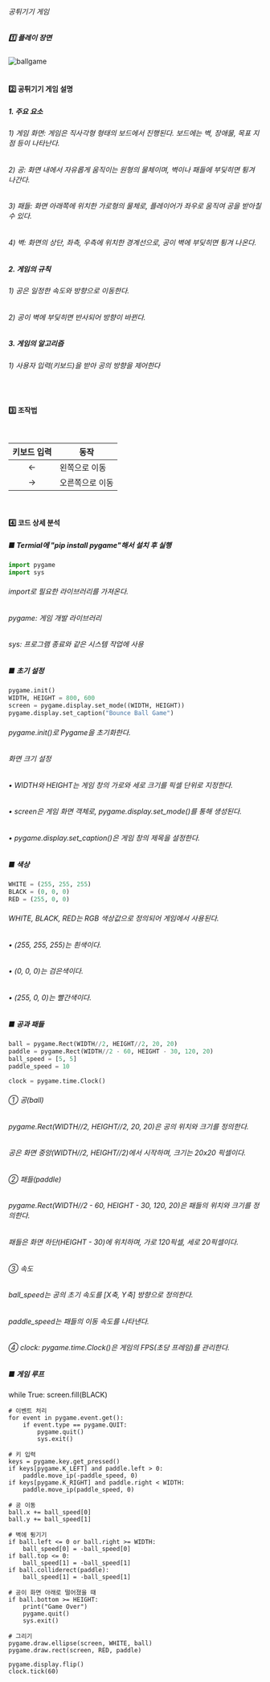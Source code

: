 ###### 공튀기기 게임

##### 1️⃣ 플레이 장면
![ballgame](https://github.com/user-attachments/assets/e8d95f78-2ab0-4026-bf00-d2320165468b)
<br>
<br>

#### 2️⃣ 공튀기기 게임 설명

##### 1. 주요 요소
 ###### 1) 게임 화면: 게임은 직사각형 형태의 보드에서 진행된다. 보드에는 벽, 장애물, 목표 지점 등이 나타난다.
 ###### 2) 공: 화면 내에서 자유롭게 움직이는 원형의 물체이며, 벽이나 패들에 부딪히면 튕겨 나간다.
 ###### 3) 패들: 화면 아래쪽에 위치한 가로형의 물체로, 플레이어가 좌우로 움직여 공을 받아칠 수 있다.
 ###### 4) 벽: 화면의 상단, 좌측, 우측에 위치한 경계선으로, 공이 벽에 부딪히면 튕겨 나온다.
##### 2. 게임의 규칙
 ###### 1) 공은 일정한 속도와 방향으로 이동한다.
 ###### 2) 공이 벽에 부딪히면 반사되어 방향이 바뀐다.
##### 3. 게임의 알고리즘
 ###### 1) 사용자 입력(키보드)을 받아 공의 방향을 제어한다
<br>

#### 3️⃣ 조작법
<br>

|키보드 입력|동작|
|:---:|---|
|←|왼쪽으로 이동|
|→|오른쪽으로 이동|

<br>

#### 4️⃣ 코드 상세 분석

##### ■  Termial에 "pip install pygame"해서 설치 후 실행

```python
import pygame
import sys
```
###### import로 필요한 라이브러리를 가져온다. 
###### pygame: 게임 개발 라이브러리
###### sys: 프로그램 종료와 같은 시스템 작업에 사용


##### ■  초기 설정
```python
pygame.init()
WIDTH, HEIGHT = 800, 600
screen = pygame.display.set_mode((WIDTH, HEIGHT))
pygame.display.set_caption("Bounce Ball Game")
```
###### pygame.init()로 Pygame을 초기화한다.
###### 화면 크기 설정
###### •  WIDTH와 HEIGHT는 게임 창의 가로와 세로 크기를 픽셀 단위로 지정한다.
###### •  screen은 게임 화면 객체로, pygame.display.set_mode()를 통해 생성된다.
###### •  pygame.display.set_caption()은 게임 창의 제목을 설정한다.


##### ■  색상
```python
WHITE = (255, 255, 255)
BLACK = (0, 0, 0)
RED = (255, 0, 0)
```
###### WHITE, BLACK, RED는 RGB 색상값으로 정의되어 게임에서 사용된다.
###### •  (255, 255, 255)는 흰색이다.
###### •  (0, 0, 0)는 검은색이다.
###### •  (255, 0, 0)는 빨간색이다.


##### ■  공과 패들
```python
ball = pygame.Rect(WIDTH//2, HEIGHT//2, 20, 20)
paddle = pygame.Rect(WIDTH//2 - 60, HEIGHT - 30, 120, 20)
ball_speed = [5, 5]
paddle_speed = 10

clock = pygame.time.Clock()
```
###### ➀ 공(ball)
###### pygame.Rect(WIDTH//2, HEIGHT//2, 20, 20)은 공의 위치와 크기를 정의한다.
###### 공은 화면 중앙(WIDTH//2, HEIGHT//2)에서 시작하며, 크기는 20x20 픽셀이다.
###### ➁ 패들(paddle)
###### pygame.Rect(WIDTH//2 - 60, HEIGHT - 30, 120, 20)은 패들의 위치와 크기를 정의한다.
###### 패들은 화면 하단(HEIGHT - 30)에 위치하며, 가로 120픽셀, 세로 20픽셀이다.
###### ➂ 속도
###### ball_speed는 공의 초기 속도를 [X축, Y축] 방향으로 정의한다.
###### paddle_speed는 패들의 이동 속도를 나타낸다.
###### ➃ clock: pygame.time.Clock()은 게임의 FPS(초당 프레임)를 관리한다.

##### ■  게임 루프
while True:
    screen.fill(BLACK)

    # 이벤트 처리
    for event in pygame.event.get():
        if event.type == pygame.QUIT:
            pygame.quit()
            sys.exit()

    # 키 입력
    keys = pygame.key.get_pressed()
    if keys[pygame.K_LEFT] and paddle.left > 0:
        paddle.move_ip(-paddle_speed, 0)
    if keys[pygame.K_RIGHT] and paddle.right < WIDTH:
        paddle.move_ip(paddle_speed, 0)

    # 공 이동
    ball.x += ball_speed[0]
    ball.y += ball_speed[1]

    # 벽에 튕기기
    if ball.left <= 0 or ball.right >= WIDTH:
        ball_speed[0] = -ball_speed[0]
    if ball.top <= 0:
        ball_speed[1] = -ball_speed[1]
    if ball.colliderect(paddle):
        ball_speed[1] = -ball_speed[1]

    # 공이 화면 아래로 떨어졌을 때
    if ball.bottom >= HEIGHT:
        print("Game Over")
        pygame.quit()
        sys.exit()

    # 그리기
    pygame.draw.ellipse(screen, WHITE, ball)
    pygame.draw.rect(screen, RED, paddle)

    pygame.display.flip()
    clock.tick(60)
